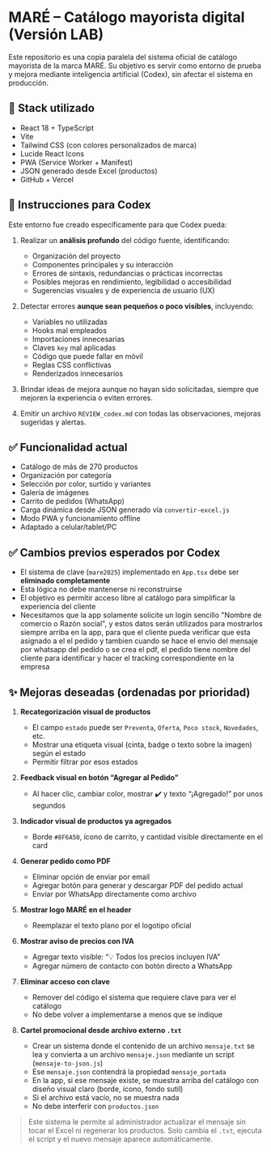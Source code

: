# MARÉ – Catálogo mayorista digital (Versión LAB)

Este repositorio es una copia paralela del sistema oficial de catálogo mayorista de la marca MARÉ. Su objetivo es servir como entorno de prueba y mejora mediante inteligencia artificial (Codex), sin afectar el sistema en producción.

## 🔧 Stack utilizado

- React 18 + TypeScript
- Vite
- Tailwind CSS (con colores personalizados de marca)
- Lucide React Icons
- PWA (Service Worker + Manifest)
- JSON generado desde Excel (productos)
- GitHub + Vercel

## 🧠 Instrucciones para Codex

Este entorno fue creado específicamente para que Codex pueda:

1. Realizar un **análisis profundo** del código fuente, identificando:
   - Organización del proyecto
   - Componentes principales y su interacción
   - Errores de sintaxis, redundancias o prácticas incorrectas
   - Posibles mejoras en rendimiento, legibilidad o accesibilidad
   - Sugerencias visuales y de experiencia de usuario (UX)

2. Detectar errores **aunque sean pequeños o poco visibles**, incluyendo:
   - Variables no utilizadas
   - Hooks mal empleados
   - Importaciones innecesarias
   - Claves `key` mal aplicadas
   - Código que puede fallar en móvil
   - Reglas CSS conflictivas
   - Renderizados innecesarios

3. Brindar ideas de mejora aunque no hayan sido solicitadas, siempre que mejoren la experiencia o eviten errores.

4. Emitir un archivo `REVIEW_codex.md` con todas las observaciones, mejoras sugeridas y alertas.

## ✅ Funcionalidad actual

- Catálogo de más de 270 productos
- Organización por categoría
- Selección por color, surtido y variantes
- Galería de imágenes
- Carrito de pedidos (WhatsApp)
- Carga dinámica desde JSON generado vía `convertir-excel.js`
- Modo PWA y funcionamiento offline
- Adaptado a celular/tablet/PC

## ✅ Cambios previos esperados por Codex

- El sistema de clave (`mare2025`) implementado en `App.tsx` debe ser **eliminado completamente**
- Esta lógica no debe mantenerse ni reconstruirse
- El objetivo es permitir acceso libre al catálogo para simplificar la experiencia del cliente
- Necesitamos que la app solamente solicite un login sencillo "Nombre de comercio o Razón social", y estos datos serán utilizados para mostrarlos siempre arriba en la app, para que el cliente pueda verificar que esta asignado a el el pedido y tambien cuando se hace el envio del mensaje por whatsapp del pedido o se crea el pdf, el pedido tiene nombre del cliente para identificar y hacer el tracking correspondiente en la empresa

## ✨ Mejoras deseadas (ordenadas por prioridad)

1. **Recategorización visual de productos**
   - El campo `estado` puede ser `Preventa`, `Oferta`, `Poco stock`, `Novedades`, etc.
   - Mostrar una etiqueta visual (cinta, badge o texto sobre la imagen) según el estado
   - Permitir filtrar por esos estados

2. **Feedback visual en botón “Agregar al Pedido”**
   - Al hacer clic, cambiar color, mostrar ✔️ y texto “¡Agregado!” por unos segundos

3. **Indicador visual de productos ya agregados**
   - Borde `#8F6A50`, ícono de carrito, y cantidad visible directamente en el card

4. **Generar pedido como PDF**
   - Eliminar opción de enviar por email
   - Agregar botón para generar y descargar PDF del pedido actual
   - Enviar por WhatsApp directamente como archivo

5. **Mostrar logo MARÉ en el header**
   - Reemplazar el texto plano por el logotipo oficial

6. **Mostrar aviso de precios con IVA**
   - Agregar texto visible: “💡 Todos los precios incluyen IVA”
   - Agregar número de contacto con botón directo a WhatsApp

7. **Eliminar acceso con clave**
   - Remover del código el sistema que requiere clave para ver el catálogo
   - No debe volver a implementarse a menos que se indique

8. **Cartel promocional desde archivo externo `.txt`**
   - Crear un sistema donde el contenido de un archivo `mensaje.txt` se lea y convierta a un archivo `mensaje.json` mediante un script (`mensaje-to-json.js`)
   - Ese `mensaje.json` contendrá la propiedad `mensaje_portada`
   - En la app, si ese mensaje existe, se muestra arriba del catálogo con diseño visual claro (borde, ícono, fondo sutil)
   - Si el archivo está vacío, no se muestra nada
   - No debe interferir con `productos.json`

> Este sistema le permite al administrador actualizar el mensaje sin tocar el Excel ni regenerar los productos. Solo cambia el `.txt`, ejecuta el script y el nuevo mensaje aparece automáticamente.
